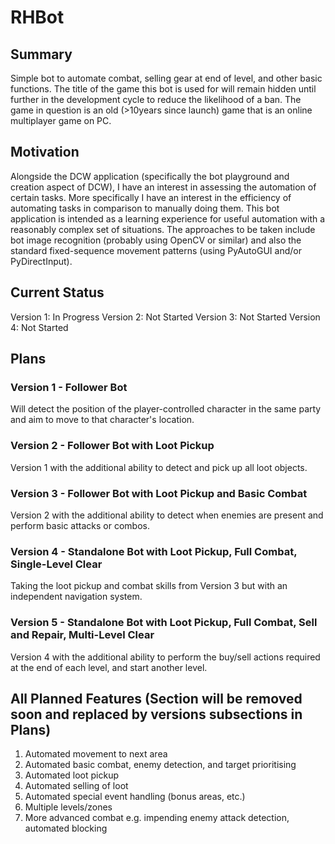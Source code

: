# RHBot
## Summary
Simple bot to automate combat, selling gear at end of level, and other basic functions. The title of the game this bot is used for will remain hidden until further in the development cycle to reduce the likelihood of a ban. The game in question is an old (>10years since launch) game that is an online multiplayer game on PC.

## Motivation
Alongside the DCW application (specifically the bot playground and creation aspect of DCW), I have an interest in assessing the automation of certain tasks. More specifically I have an interest in the efficiency of automating tasks in comparison to manually doing them. This bot application is intended as a learning experience for useful automation with a reasonably complex set of situations. The approaches to be taken include bot image recognition (probably using OpenCV or similar) and also the standard fixed-sequence movement patterns (using PyAutoGUI and/or PyDirectInput).

## Current Status
Version 1: In Progress
Version 2: Not Started
Version 3: Not Started
Version 4: Not Started

## Plans
### Version 1 - Follower Bot
Will detect the position of the player-controlled character in the same party and aim to move to that character's location.

### Version 2 - Follower Bot with Loot Pickup
Version 1 with the additional ability to detect and pick up all loot objects.

### Version 3 - Follower Bot with Loot Pickup and Basic Combat
Version 2 with the additional ability to detect when enemies are present and perform basic attacks or combos.

### Version 4 - Standalone Bot with Loot Pickup, Full Combat, Single-Level Clear
Taking the loot pickup and combat skills from Version 3 but with an independent navigation system.

### Version 5 - Standalone Bot with Loot Pickup, Full Combat, Sell and Repair, Multi-Level Clear
Version 4 with the additional ability to perform the buy/sell actions required at the end of each level, and start another level.

## All Planned Features (Section will be removed soon and replaced by versions subsections in Plans)
1) Automated movement to next area
2) Automated basic combat, enemy detection, and target prioritising
3) Automated loot pickup
4) Automated selling of loot
5) Automated special event handling (bonus areas, etc.)
6) Multiple levels/zones
7) More advanced combat e.g. impending enemy attack detection, automated blocking
